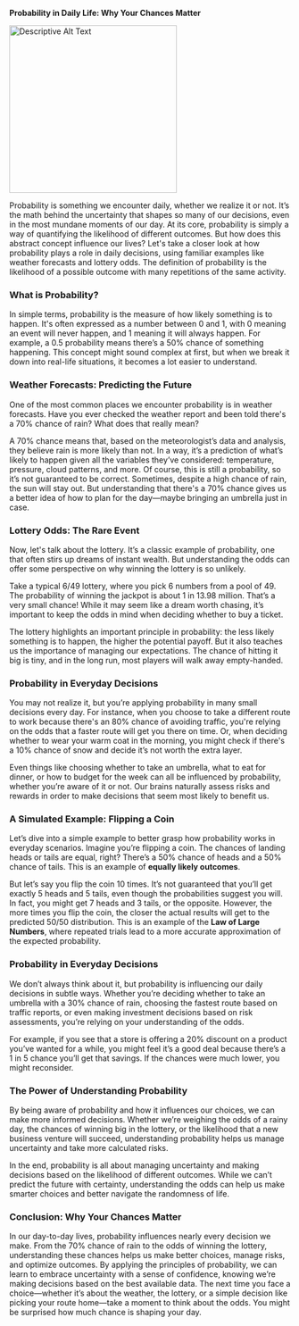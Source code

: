 **Probability in Daily Life: Why Your Chances Matter**

<img src="{{ site.baseurl }}/assets/images/image2.jpg" alt="Descriptive Alt Text" width="300">

Probability is something we encounter daily, whether we realize it or not. It’s the math behind the uncertainty that shapes so many of our decisions, even in the most mundane moments of our day. At its core, probability is simply a way of quantifying the likelihood of different outcomes. But how does this abstract concept influence our lives? Let's take a closer look at how probability plays a role in daily decisions, using familiar examples like weather forecasts and lottery odds. The definition of probability is the likelihood of a possible outcome with many repetitions of the same activity.

### What is Probability?

In simple terms, probability is the measure of how likely something is to happen. It's often expressed as a number between 0 and 1, with 0 meaning an event will never happen, and 1 meaning it will always happen. For example, a 0.5 probability means there’s a 50% chance of something happening. This concept might sound complex at first, but when we break it down into real-life situations, it becomes a lot easier to understand.

### Weather Forecasts: Predicting the Future

One of the most common places we encounter probability is in weather forecasts. Have you ever checked the weather report and been told there's a 70% chance of rain? What does that really mean?

A 70% chance means that, based on the meteorologist’s data and analysis, they believe rain is more likely than not. In a way, it’s a prediction of what’s likely to happen given all the variables they’ve considered: temperature, pressure, cloud patterns, and more. Of course, this is still a probability, so it’s not guaranteed to be correct. Sometimes, despite a high chance of rain, the sun will stay out. But understanding that there's a 70% chance gives us a better idea of how to plan for the day—maybe bringing an umbrella just in case.

### Lottery Odds: The Rare Event

Now, let's talk about the lottery. It’s a classic example of probability, one that often stirs up dreams of instant wealth. But understanding the odds can offer some perspective on why winning the lottery is so unlikely.

Take a typical 6/49 lottery, where you pick 6 numbers from a pool of 49. The probability of winning the jackpot is about 1 in 13.98 million. That’s a very small chance! While it may seem like a dream worth chasing, it’s important to keep the odds in mind when deciding whether to buy a ticket.

The lottery highlights an important principle in probability: the less likely something is to happen, the higher the potential payoff. But it also teaches us the importance of managing our expectations. The chance of hitting it big is tiny, and in the long run, most players will walk away empty-handed.

### Probability in Everyday Decisions

You may not realize it, but you’re applying probability in many small decisions every day. For instance, when you choose to take a different route to work because there's an 80% chance of avoiding traffic, you're relying on the odds that a faster route will get you there on time. Or, when deciding whether to wear your warm coat in the morning, you might check if there's a 10% chance of snow and decide it’s not worth the extra layer.

Even things like choosing whether to take an umbrella, what to eat for dinner, or how to budget for the week can all be influenced by probability, whether you’re aware of it or not. Our brains naturally assess risks and rewards in order to make decisions that seem most likely to benefit us.

### A Simulated Example: Flipping a Coin

Let’s dive into a simple example to better grasp how probability works in everyday scenarios. Imagine you’re flipping a coin. The chances of landing heads or tails are equal, right? There’s a 50% chance of heads and a 50% chance of tails. This is an example of **equally likely outcomes**.

But let’s say you flip the coin 10 times. It’s not guaranteed that you’ll get exactly 5 heads and 5 tails, even though the probabilities suggest you will. In fact, you might get 7 heads and 3 tails, or the opposite. However, the more times you flip the coin, the closer the actual results will get to the predicted 50/50 distribution. This is an example of the **Law of Large Numbers**, where repeated trials lead to a more accurate approximation of the expected probability.  

### Probability in Everyday Decisions

We don’t always think about it, but probability is influencing our daily decisions in subtle ways. Whether you’re deciding whether to take an umbrella with a 30% chance of rain, choosing the fastest route based on traffic reports, or even making investment decisions based on risk assessments, you’re relying on your understanding of the odds.

For example, if you see that a store is offering a 20% discount on a product you’ve wanted for a while, you might feel it’s a good deal because there’s a 1 in 5 chance you’ll get that savings. If the chances were much lower, you might reconsider.

### The Power of Understanding Probability

By being aware of probability and how it influences our choices, we can make more informed decisions. Whether we’re weighing the odds of a rainy day, the chances of winning big in the lottery, or the likelihood that a new business venture will succeed, understanding probability helps us manage uncertainty and take more calculated risks.

In the end, probability is all about managing uncertainty and making decisions based on the likelihood of different outcomes. While we can’t predict the future with certainty, understanding the odds can help us make smarter choices and better navigate the randomness of life.


### Conclusion: Why Your Chances Matter

In our day-to-day lives, probability influences nearly every decision we make. From the 70% chance of rain to the odds of winning the lottery, understanding these chances helps us make better choices, manage risks, and optimize outcomes. By applying the principles of probability, we can learn to embrace uncertainty with a sense of confidence, knowing we’re making decisions based on the best available data. The next time you face a choice—whether it’s about the weather, the lottery, or a simple decision like picking your route home—take a moment to think about the odds. You might be surprised how much chance is shaping your day.
